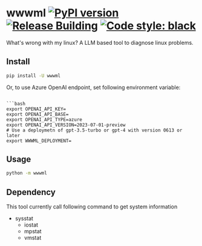 # wwwml [![PyPI version](https://badge.fury.io/py/wwwml.svg)](https://badge.fury.io/py/llama-api-server) [![Release Building](https://github.com/iaalm/wwwml/actions/workflows/release.yml/badge.svg)](https://github.com/iaalm/wwwml/actions/workflows/release.yml) [![Code style: black](https://img.shields.io/badge/code%20style-black-000000.svg)](https://github.com/psf/black)
What's wrong with my linux? A LLM based tool to diagnose linux problems.

## Install
```bash
pip install -U wwwml
```

Or, to use Azure OpenAI endpoint, set following environment variable:
```

```bash
export OPENAI_API_KEY=
export OPENAI_API_BASE=
export OPENAI_API_TYPE=azure
export OPENAI_API_VERSION=2023-07-01-preview
# Use a deploymetn of gpt-3.5-turbo or gpt-4 with version 0613 or later
export WWWML_DEPLOYMENT=
```

## Usage
```bash
python -m wwwml
```

## Dependency
This tool currently call following command to get system information
- sysstat
  - iostat
  - mpstat
  - vmstat
